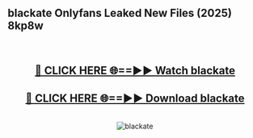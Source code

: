 <h2>blackate Onlyfans Leaked New Files (2025) 8kp8w</h2>
<br>
<div align="center">
<h2><a href="https://mediafiles.top/blackate&ref=git" rel="nofollow">🔴 CLICK HERE 🌐==►► Watch blackate</a></h2>
<h2><a href="https://mediafiles.top/blackate&ref=git" rel="nofollow">🔴 CLICK HERE 🌐==►► Download blackate</a></h2>
<br>
<a href="https://mediafiles.top/blackate&ref=git" rel="nofollow" data-target="animated-image.originalLink"><img src="https://i.ibb.co.com/xMMVF88/686577567.gif" alt="blackate" style="max-width: 100%; display: inline-block;" data-target="animated-image.originalImage"></a>
</div>
<br>
<br>